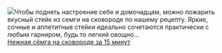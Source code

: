 <!--2025-04-04 22:54:00-->
<div class="yb">
  <div class="rss smaller1 povarenok"><a class="light" href="https://www.povarenok.ru/recipes/show/182510/"><img src="https://www.povarenok.ru/data/cache/2025apr/04/53/3170498_99270-640x480.jpg"></a>Чтобы поднять настроение себе и домочадцам, можно пожарить вкусный стейк из семги на сковороде по нашему рецепту. Яркие, сочные и аппетитные стейки идеально сочетаются практически с любым гарниром, будь то легкий овощно... <br><a class="light" href="https://www.povarenok.ru/recipes/show/182510/">Нежная сёмга на сковороде за 15 минут</a></div>
</div>
